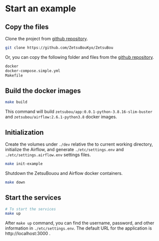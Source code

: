 # Start an example

## Copy the files

Clone the project from [github repository](https://github.com/ZetsuBouKyo/ZetsuBou).

```bash
git clone https://github.com/ZetsuBouKyo/ZetsuBou
```

Or, you can copy the following folder and files from the
[github repository](https://github.com/ZetsuBouKyo/ZetsuBou).

```bash
docker
docker-compose.simple.yml
Makefile
```

## Build the docker images

```bash
make build
```

This command will build `zetsubou/app:0.0.1-python-3.8.16-slim-buster` and
`zetsubou/airflow:2.6.1-python3.8` docker images.

## Initialization

Create the volumes under `./dev` relative the to current working directory, initialize
the Airflow, and generate `./etc/settings.env` and `./etc/settings.airflow.env` settings
files.

```bash
make init-example
```

Shutdown the ZetsuBouou and Airflow docker containers.

```bash
make down
```

## Start the services

```bash
# To start the services
make up
```

After `make up` command, you can find the username, password, and other information in
`./etc/settings.env`. The default URL for the application is http://localhost:3000 .
